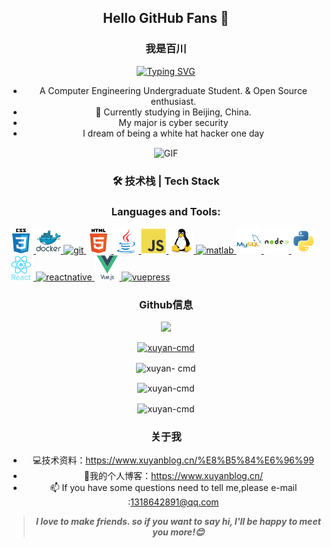 <div align="center">

## Hello GitHub Fans 👋
### 我是百川


 
[![Typing SVG](https://readme-typing-svg.herokuapp.com?duration=1522&color=0CB4DC&center=%E7%9C%9F%E7%9A%84&vCenter=%E7%9C%9F%E7%9A%84&multiline=true&height=54&lines=%E4%BB%A3%E7%A0%81%E6%98%AF%E6%9C%89%E7%81%B5%E9%AD%82%E7%9A%84;%E5%86%99%E4%BB%A3%E7%A0%81%E7%9A%84%E4%BA%BA%E6%9B%B4%E6%98%AF%E6%9C%89%E8%B6%A3%E7%9A%84)](https://git.io/typing-svg)
- A Computer Engineering Undergraduate Student. & Open Source enthusiast.
- 🌱 Currently studying in Beijing, China.
- My major is cyber security
- I dream of being a white hat hacker one day


 <img align="center" alt="GIF" src="https://github.com/abhisheknaiidu/abhisheknaiidu/blob/master/code.gif?raw=true" width="500" height="320" />
  
 ### 🛠 技术栈 | Tech Stack
 
 <h3 align="center">Languages and Tools:</h3>
<p align="left"> <a href="https://www.w3schools.com/css/" target="_blank" rel="noreferrer"> <img src="https://raw.githubusercontent.com/devicons/devicon/master/icons/css3/css3-original-wordmark.svg" alt="css3" width="40" height="40"/> </a> <a href="https://www.docker.com/" target="_blank" rel="noreferrer"> <img src="https://raw.githubusercontent.com/devicons/devicon/master/icons/docker/docker-original-wordmark.svg" alt="docker" width="40" height="40"/> </a> <a href="https://git-scm.com/" target="_blank" rel="noreferrer"> <img src="https://www.vectorlogo.zone/logos/git-scm/git-scm-icon.svg" alt="git" width="40" height="40"/> </a> <a href="https://www.w3.org/html/" target="_blank" rel="noreferrer"> <img src="https://raw.githubusercontent.com/devicons/devicon/master/icons/html5/html5-original-wordmark.svg" alt="html5" width="40" height="40"/> </a> <a href="https://www.java.com" target="_blank" rel="noreferrer"> <img src="https://raw.githubusercontent.com/devicons/devicon/master/icons/java/java-original.svg" alt="java" width="40" height="40"/> </a> <a href="https://developer.mozilla.org/en-US/docs/Web/JavaScript" target="_blank" rel="noreferrer"> <img src="https://raw.githubusercontent.com/devicons/devicon/master/icons/javascript/javascript-original.svg" alt="javascript" width="40" height="40"/> </a> <a href="https://www.linux.org/" target="_blank" rel="noreferrer"> <img src="https://raw.githubusercontent.com/devicons/devicon/master/icons/linux/linux-original.svg" alt="linux" width="40" height="40"/> </a> <a href="https://www.mathworks.com/" target="_blank" rel="noreferrer"> <img src="https://upload.wikimedia.org/wikipedia/commons/2/21/Matlab_Logo.png" alt="matlab" width="40" height="40"/> </a> <a href="https://www.mysql.com/" target="_blank" rel="noreferrer"> <img src="https://raw.githubusercontent.com/devicons/devicon/master/icons/mysql/mysql-original-wordmark.svg" alt="mysql" width="40" height="40"/> </a> <a href="https://nodejs.org" target="_blank" rel="noreferrer"> <img src="https://raw.githubusercontent.com/devicons/devicon/master/icons/nodejs/nodejs-original-wordmark.svg" alt="nodejs" width="40" height="40"/> </a> <a href="https://www.python.org" target="_blank" rel="noreferrer"> <img src="https://raw.githubusercontent.com/devicons/devicon/master/icons/python/python-original.svg" alt="python" width="40" height="40"/> </a> <a href="https://reactjs.org/" target="_blank" rel="noreferrer"> <img src="https://raw.githubusercontent.com/devicons/devicon/master/icons/react/react-original-wordmark.svg" alt="react" width="40" height="40"/> </a> <a href="https://reactnative.dev/" target="_blank" rel="noreferrer"> <img src="https://reactnative.dev/img/header_logo.svg" alt="reactnative" width="40" height="40"/> </a> <a href="https://vuejs.org/" target="_blank" rel="noreferrer"> <img src="https://raw.githubusercontent.com/devicons/devicon/master/icons/vuejs/vuejs-original-wordmark.svg" alt="vuejs" width="40" height="40"/> </a> <a href="https://vuepress.vuejs.org/" target="_blank" rel="noreferrer"> <img src="https://raw.githubusercontent.com/AliasIO/wappalyzer/master/src/drivers/webextension/images/icons/VuePress.svg" alt="vuepress" width="40" height="40"/> </a> </p>

### Github信息
 <div align="center">
    <img src="https://activity-graph.herokuapp.com/graph?username=Xuyan-cmd&theme=minimal" />
    <p align="center"> 
     <a href="https://github.com/ryo-ma/github-profile-trophy "><img src="https://github-profile-trophy.vercel.app/?username=xuyan-cmd" alt="xuyan-cmd" />
     </a>
    </p>
<p><img align="center" src="https://github-readme-stats.vercel.app/api/top-langs?username=xuyan-cmd&show_icons=true&locale=en&layout=compact" alt="xuyan- cmd" /></p>
<p> <img align="center" src="https://github-readme-stats.vercel.app/api?username=xuyan-cmd&show_icons=true&locale=en" alt ="xuyan-cmd" /></p>
<p><img align="center" src="https://github-readme-streak-stats.herokuapp.com/?user=xuyan-cmd&" alt= "xuyan-cmd" /></p>
 </div>
 
### 关于我
- 💻技术资料：https://www.xuyanblog.cn/%E8%B5%84%E6%96%99
- 🌊我的个人博客：https://www.xuyanblog.cn/
- 📫 If you have some questions need to tell me,please e-mail :1318642891@qq.com

> ***I love to make friends. so if you want to say hi, I'll be happy to meet you more!😊***



